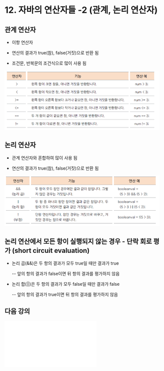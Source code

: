 # 12. 자바의 연산자들 -2 (관계, 논리 연산자)

## 관계 연산자

- 이항 연산자

- 연산의 결과가 true(참), false(거짓)으로 반환 됨

- 조건문, 반복문의 조건식으로 많이 사용 됨

![relation](./img/relation.png)



## 논리 연산자

- 관계 연산자와 혼합하여 많이 사용 됨

- 연산의 결과가 true(참), false(거짓)으로 반환 됨

![logical](./img/logical.png)


## 논리 연산에서 모든 항이 실행되지 않는 경우 - 단락 회로 평가 (short circuit evaluation)

- 논리 곱(&&)은 두 항의 결과가 모두 true일 때만 결과가 true

  -- 앞의 항의 결과가 false이면 뒤 항의 결과를 평가하지 않음

- 논리 합(||)은 두 항의 결과가 모두 false일 때만 결과가 false
   
  -- 앞의 항의 결과가 true이면 뒤 항의 결과를 평가하지 않음 


## 다음 강의 
![13. 자바의 연산자들 -3 (조건 연산자, 비트 연산자)](!https://gitlab.com/easyspubjava/javacoursework/-/blob/master/Chapter1/01-13/README.md)




